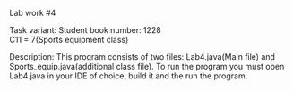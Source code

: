 Lab work #4

Task variant: 
Student book number: 1228  
C11 = 7(Sports equipment class)

Description: 
This program consists of two files: Lab4.java(Main file) and Sports_equip.java(additional class file). 
To run the program you must open Lab4.java in your IDE of choice, build it and the run the program.
